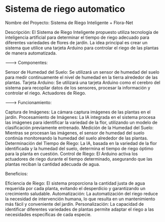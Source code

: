 # Sistema de riego automatico

Nombre del Proyecto: Sistema de Riego Inteligente + Flora-Net

Descripción:
El Sistema de Riego Inteligente propuesto utiliza tecnología de inteligencia artificial para determinar el tiempo de riego adecuado para diferentes variedades de flores de jardín. La idea principal es crear un sistema que utilice una tarjeta Arduino para controlar el riego de las plantas de manera automatizada.

---> Componentes:

Sensor de Humedad del Suelo: Se utilizará un sensor de humedad del suelo para medir continuamente el nivel de humedad en la tierra alrededor de las plantas.
Tarjeta Arduino: Se utilizará una tarjeta Arduino como el cerebro del sistema para recopilar datos de los sensores, procesar la información y controlar el riego.
Actuadores de Riego.

---> Funcionamiento:

Captura de Imágenes: La cámara captura imágenes de las plantas en el jardín.
Procesamiento de Imágenes: La IA integrada en el sistema procesa las imágenes para identificar la variedad de la flor, utilizando un modelo de clasificación previamente entrenado.
Medición de la Humedad del Suelo: Mientras se procesan las imágenes, el sensor de humedad del suelo continúa monitoreando la humedad del suelo alrededor de las plantas.
Determinación del Tiempo de Riego: La IA, basada en la variedad de la flor identificada y la humedad del suelo, determina el tiempo de riego óptimo para la planta en cuestión.
Control de Riego: El Arduino activa los actuadores de riego durante el tiempo determinado, asegurando que las plantas reciban la cantidad adecuada de agua.

Beneficios:

Eficiencia de Riego: El sistema proporciona la cantidad justa de agua requerida por cada planta, evitando el desperdicio y garantizando un crecimiento saludable.
Automatización: La automatización del riego reduce la necesidad de intervención humana, lo que resulta en un mantenimiento más fácil y conveniente del jardín.
Personalización: La capacidad de identificar diferentes variedades de plantas permite adaptar el riego a las necesidades específicas de cada especie.
